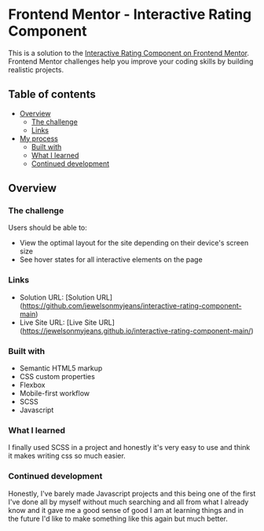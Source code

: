 # Frontend Mentor - Interactive Rating Component

This is a solution to the [Interactive Rating Component on Frontend Mentor](https://www.frontendmentor.io/challenges/interactive-rating-component-koxpeBUmI). Frontend Mentor challenges help you improve your coding skills by building realistic projects. 

## Table of contents

- [Overview](#overview)
  - [The challenge](#the-challenge)
  - [Links](#links)
- [My process](#my-process)
  - [Built with](#built-with)
  - [What I learned](#what-i-learned)
  - [Continued development](#continued-development)

## Overview

### The challenge

Users should be able to:

- View the optimal layout for the site depending on their device's screen size
- See hover states for all interactive elements on the page

### Links

- Solution URL: [Solution URL] (https://github.com/jewelsonmyjeans/interactive-rating-component-main)
- Live Site URL: [Live Site URL] (https://jewelsonmyjeans.github.io/interactive-rating-component-main/)

### Built with

- Semantic HTML5 markup
- CSS custom properties
- Flexbox
- Mobile-first workflow
- SCSS
- Javascript

### What I learned

I finally used SCSS in a project and honestly it's very easy to use and think it makes writing css so much easier.

### Continued development

Honestly, I've barely made Javascript projects and this being one of the first I've done all by myself without much searching and all from what I already know and it gave me a good sense of good I am at learning things and in the future I'd like to make something like this again but much better.

